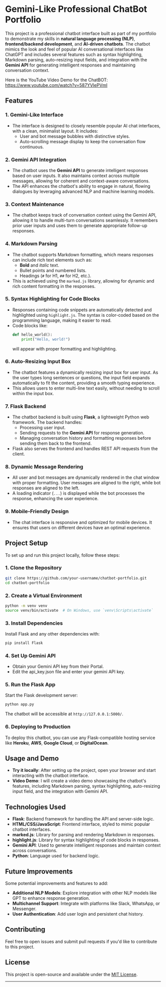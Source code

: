 # Gemini-Like Professional ChatBot Portfolio

This project is a professional chatbot interface built as part of my portfolio to demonstrate my skills in **natural language processing (NLP)**, **frontend/backend development**, and **AI-driven chatbots**. The chatbot mimics the look and feel of popular AI conversational interfaces like ChatGPT and includes several features such as syntax highlighting, Markdown parsing, auto-resizing input fields, and integration with the **Gemini API** for generating intelligent responses and maintaining conversation context.

Here is the YouTube Video Demo for the ChatBOT: https://www.youtube.com/watch?v=587YVIePVmI 

## Features

### 1. **Gemini-Like Interface**
   - The interface is designed to closely resemble popular AI chat interfaces, with a clean, minimalist layout. It includes:
     - User and bot message bubbles with distinctive styles.
     - Auto-scrolling message display to keep the conversation flow continuous.

### 2. **Gemini API Integration**
   - The chatbot uses the **Gemini API** to generate intelligent responses based on user inputs. It also maintains context across multiple messages, allowing for coherent and context-aware conversations.
   - The API enhances the chatbot's ability to engage in natural, flowing dialogues by leveraging advanced NLP and machine learning models.

### 3. **Context Maintenance**
   - The chatbot keeps track of conversation context using the Gemini API, allowing it to handle multi-turn conversations seamlessly. It remembers prior user inputs and uses them to generate appropriate follow-up responses.

### 4. **Markdown Parsing**
   - The chatbot supports Markdown formatting, which means responses can include rich text elements such as:
     - **Bold** and *italic* text.
     - Bullet points and numbered lists.
     - Headings (`#` for H1, `##` for H2, etc.).
   - This is achieved using the `marked.js` library, allowing for dynamic and rich content formatting in the responses.

### 5. **Syntax Highlighting for Code Blocks**
   - Responses containing code snippets are automatically detected and highlighted using `highlight.js`. The syntax is color-coded based on the programming language, making it easier to read.
   - Code blocks like:
     ```python
     def hello_world():
         print("Hello, world!")
     ```
     will appear with proper formatting and highlighting.

### 6. **Auto-Resizing Input Box**
   - The chatbot features a dynamically resizing input box for user input. As the user types long sentences or questions, the input field expands automatically to fit the content, providing a smooth typing experience.
   - This allows users to enter multi-line text easily, without needing to scroll within the input box.

### 7. **Flask Backend**
   - The chatbot backend is built using **Flask**, a lightweight Python web framework. The backend handles:
     - Processing user input.
     - Sending requests to the **Gemini API** for response generation.
     - Managing conversation history and formatting responses before sending them back to the frontend.
   - Flask also serves the frontend and handles REST API requests from the client.

### 8. **Dynamic Message Rendering**
   - All user and bot messages are dynamically rendered in the chat window with proper formatting. User messages are aligned to the right, while bot responses are aligned to the left.
   - A loading indicator (`...`) is displayed while the bot processes the response, enhancing the user experience.

### 9. **Mobile-Friendly Design**
   - The chat interface is responsive and optimized for mobile devices. It ensures that users on different devices have an optimal experience.

## Project Setup

To set up and run this project locally, follow these steps:

### 1. Clone the Repository
```bash
git clone https://github.com/your-username/chatbot-portfolio.git
cd chatbot-portfolio
```

### 2. Create a Virtual Environment
```bash
python -m venv venv
source venv/bin/activate  # On Windows, use `venv\Scripts\activate`
```

### 3. Install Dependencies
Install Flask and any other dependencies with:
```bash
pip install Flask
```

### 4. Set Up Gemini API
- Obtain your Gemini API key from their Portal. 
- Edit the api_key.json file and enter your gemini API key. 

### 5. Run the Flask App
Start the Flask development server:
```bash
python app.py
```

The chatbot will be accessible at `http://127.0.0.1:5000/`.

### 6. Deploying to Production
To deploy this chatbot, you can use any Flask-compatible hosting service like **Heroku**, **AWS**, **Google Cloud**, or **DigitalOcean**.

## Usage and Demo

- **Try it locally**: After setting up the project, open your browser and start interacting with the chatbot interface.
- **Video Demo**: I will create a video demo showcasing the chatbot's features, including Markdown parsing, syntax highlighting, auto-resizing input field, and the integration with Gemini API.

## Technologies Used

- **Flask**: Backend framework for handling the API and server-side logic.
- **HTML/CSS/JavaScript**: Frontend interface, styled to mimic popular chatbot interfaces.
- **marked.js**: Library for parsing and rendering Markdown in responses.
- **highlight.js**: Library for syntax highlighting of code blocks in responses.
- **Gemini API**: Used to generate intelligent responses and maintain context across conversations.
- **Python**: Language used for backend logic.

## Future Improvements

Some potential improvements and features to add:
- **Additional NLP Models**: Explore integration with other NLP models like GPT to enhance response generation.
- **Multichannel Support**: Integrate with platforms like Slack, WhatsApp, or Messenger.
- **User Authentication**: Add user login and persistent chat history.

## Contributing

Feel free to open issues and submit pull requests if you'd like to contribute to this project.

## License

This project is open-source and available under the [MIT License](LICENSE).

---
